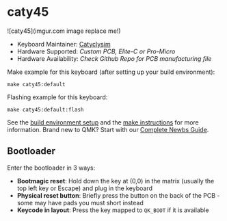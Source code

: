 # caty45

![caty45](imgur.com image replace me!)


* Keyboard Maintainer: [Catyclysim](https://github.com/Catyclysim)
* Hardware Supported: *Custom PCB, Elite-C or Pro-Micro*
* Hardware Availability: *Check Github Repo for PCB manufacturing file*

Make example for this keyboard (after setting up your build environment):

    make caty45:default

Flashing example for this keyboard:

    make caty45:default:flash

See the [build environment setup](https://docs.qmk.fm/#/getting_started_build_tools) and the [make instructions](https://docs.qmk.fm/#/getting_started_make_guide) for more information. Brand new to QMK? Start with our [Complete Newbs Guide](https://docs.qmk.fm/#/newbs).

## Bootloader

Enter the bootloader in 3 ways:

* **Bootmagic reset**: Hold down the key at (0,0) in the matrix (usually the top left key or Escape) and plug in the keyboard
* **Physical reset button**: Briefly press the button on the back of the PCB - some may have pads you must short instead
* **Keycode in layout**: Press the key mapped to `QK_BOOT` if it is available

